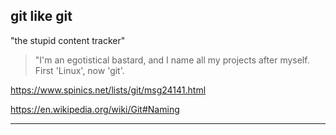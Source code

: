 ## git like git


"the stupid content tracker"

> "I'm an egotistical bastard, and I name all my projects after myself. First 'Linux', now 'git'.

https://www.spinics.net/lists/git/msg24141.html

https://en.wikipedia.org/wiki/Git#Naming

---


